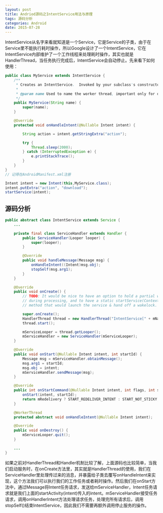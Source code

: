 ```yaml
---
layout: post
title: Andriod源码之IntentService用法与原理
tags: 源码分析
categories: Android
date: 2015-07-28
---
```


IntentService从名字来看就知道是一个Service，它是Service的子类，由于在Service里不能执行耗时操作，所以Google设计了一个IntentService，它在IntentService内部维护了一个工作线程来处理耗时操作，其实也就是HandlerThread，当任务执行完成后，IntentService会自动停止。先来看下如何使用：

```java
public class MyService extends IntentService {
    /**
     * Creates an IntentService.  Invoked by your subclass's constructor.
     *
     * @param name Used to name the worker thread, important only for debugging.
     */
    public MyService(String name) {
        super(name);
    }

    @Override
    protected void onHandleIntent(@Nullable Intent intent) {

        String action = intent.getStringExtra("action");

        try {
            Thread.sleep(2000);
        } catch (InterruptedException e) {
            e.printStackTrace();
        }
    }
}
// 记得在AndroidManifest.xml注册

Intent intent = new Intent(this,MyService.class);
intent.putExtra("action", "download");
startService(intent);

```

## 源码分析

```java
public abstract class IntentService extends Service {
    ...

    private final class ServiceHandler extends Handler {
        public ServiceHandler(Looper looper) {
            super(looper);
        }

        @Override
        public void handleMessage(Message msg) {
            onHandleIntent((Intent)msg.obj);
            stopSelf(msg.arg1);
        }
    }

    @Override
    public void onCreate() {
        // TODO: It would be nice to have an option to hold a partial wakelock
        // during processing, and to have a static startService(Context, Intent)
        // method that would launch the service & hand off a wakelock.

        super.onCreate();
        HandlerThread thread = new HandlerThread("IntentService[" + mName + "]");
        thread.start();

        mServiceLooper = thread.getLooper();
        mServiceHandler = new ServiceHandler(mServiceLooper);
    }

    @Override
    public void onStart(@Nullable Intent intent, int startId) {
        Message msg = mServiceHandler.obtainMessage();
        msg.arg1 = startId;
        msg.obj = intent;
        mServiceHandler.sendMessage(msg);
    }

    @Override
    public int onStartCommand(@Nullable Intent intent, int flags, int startId) {
        onStart(intent, startId);
        return mRedelivery ? START_REDELIVER_INTENT : START_NOT_STICKY;
    }

    @WorkerThread
    protected abstract void onHandleIntent(@Nullable Intent intent);

    @Override
    public void onDestroy() {
        mServiceLooper.quit();
    }

    ...
}
```

如果之前对HandlerThread和Handler机制比较了解，上面源码也比较简单，当我们启动服务时，在onCreate方法里，其实就是HandlerThread的使用，我们在ServiceHandler里处理传过来的消息，并暴露给子类去覆写onHandleIntent来实现，这个方法我们可以执行我们的工作任务或者耗时操作。然后我们在onStart方法中，通过Message将Intent任务请求，发送给mServiceHandler，Intent任务请求就是我们上面的startActivity(intent)传入的intent。mServiceHandler接受任务请求，调用onHandlerIntent方法处理请求任务，处理完所有请求后，调用stopSelf()结束IntentService，因此我们不需要再额外调用停止服务的操作。

